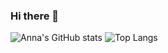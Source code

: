 ### Hi there 👋

<!--
**Anna-Nesterenko/Anna-Nesterenko** is a ✨ _special_ ✨ repository because its `README.md` (this file) appears on your GitHub profile.

Here are some ideas to get you started:

- 🔭 I’m currently working on ...
- 🌱 I’m currently learning ...
- 👯 I’m looking to collaborate on ...
- 🤔 I’m looking for help with ...
- 💬 Ask me about ...
- 📫 How to reach me: ...
- 😄 Pronouns: ...
- ⚡ Fun fact: ...
-->

![Anna's GitHub stats](https://github-readme-stats.vercel.app/api?username=Anna-Nesterenko&show_icons=true&theme=slateorange)
![Top Langs](https://github-readme-stats.vercel.app/api/top-langs/?username=Anna-Nesterenko&layout=compact&theme=slateorange)


